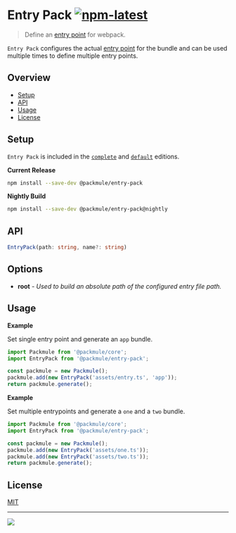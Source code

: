 # Entry Pack [![npm-latest]][npm]

> Define an [entry point](https://webpack.js.org/configuration/entry-context/#entry) for webpack.

`Entry Pack` configures the actual [entry point](https://webpack.js.org/concepts/#entry)
for the bundle and can be used multiple times to define multiple entry points.

## Overview

-   [Setup](#setup)
-   [API](#api)
-   [Usage](#usage)
-   [License](#license)

## Setup

`Entry Pack` is included in the [`complete`][edition-complete] and [`default`][edition-default] editions.

**Current Release**

```bash
npm install --save-dev @packmule/entry-pack
```

**Nightly Build**

```bash
npm install --save-dev @packmule/entry-pack@nightly
```

## API

```typescript
EntryPack(path: string, name?: string)
```

## Options

-   **root** - _Used to build an absolute path of the configured entry file path._

## Usage

**Example**

Set single entry point and generate an `app` bundle.

```typescript
import Packmule from '@packmule/core';
import EntryPack from '@packmule/entry-pack';

const packmule = new Packmule();
packmule.add(new EntryPack('assets/entry.ts', 'app'));
return packmule.generate();
```

**Example**

Set multiple entrypoints and generate a `one` and a `two` bundle.

```typescript
import Packmule from '@packmule/core';
import EntryPack from '@packmule/entry-pack';

const packmule = new Packmule();
packmule.add(new EntryPack('assets/one.ts'));
packmule.add(new EntryPack('assets/two.ts'));
return packmule.generate();
```

## License

[MIT](https://choosealicense.com/licenses/mit/)

---

[<img src="https://avatars.githubusercontent.com/u/4364197?s=64">](https://www.pixelart.at/)

[packmule-hints]: https://www.npmjs.com/package/@packmule/core#hints
[packmule-api]: https://www.npmjs.com/package/@packmule/core#api
[npm]: https://www.npmjs.com/package/@packmule/entry-pack
[npm-latest]: https://img.shields.io/npm/v/@packmule/entry-pack/latest?color=%230AC2FF&label=release&style=for-the-badge
[edition-default]: https://www.npmjs.com/package/@packmule/default
[edition-complete]: https://www.npmjs.com/package/@packmule/complete
